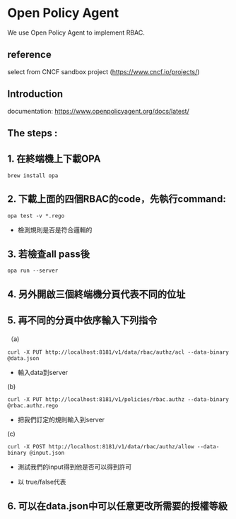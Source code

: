 # Open Policy Agent 
We use Open Policy Agent to implement RBAC.
## reference
select from CNCF sandbox project (https://www.cncf.io/projects/)
## Introduction
documentation: https://www.openpolicyagent.org/docs/latest/

## The steps : 
## 1. 在終端機上下載OPA

```
brew install opa
```

## 2. 下載上面的四個RBAC的code，先執行command:
```
opa test -v *.rego
```
* 檢測規則是否是符合邏輯的

## 3. 若檢查all pass後
```
opa run --server
```

## 4. 另外開啟三個終端機分頁代表不同的位址

## 5. 再不同的分頁中依序輸入下列指令

（a)
```
curl -X PUT http://localhost:8181/v1/data/rbac/authz/acl --data-binary @data.json
```
* 輸入data到server

 (b)
```
curl -X PUT http://localhost:8181/v1/policies/rbac.authz --data-binary @rbac.authz.rego
```
* 把我們訂定的規則輸入到server

 (c)
 ```
 curl -X POST http://localhost:8181/v1/data/rbac/authz/allow --data-binary @input.json
```
* 測試我們的input得到他是否可以得到許可

* 以 true/false代表

## 6. 可以在data.json中可以任意更改所需要的授權等級
